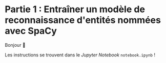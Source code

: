 # Partie 1 : Entraîner un modèle de reconnaissance d'entités nommées avec SpaCy

Bonjour 👋

Les instructions se trouvent dans le *Jupyter Notebook*  `notebook.ipynb` !
